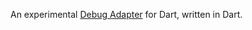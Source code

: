 An experimental [Debug Adapter](https://microsoft.github.io/debug-adapter-protocol/) for Dart, written in Dart.
